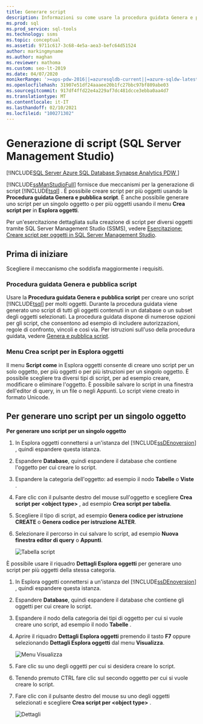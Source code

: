```yaml
---
title: Generare script
description: Informazioni su come usare la procedura guidata Genera e pubblica script per creare script Transact-SQL per più oggetti e come usare il menu Crea script per in Esplora oggetti per generare script per singoli oggetti o più oggetti.
ms.prod: sql
ms.prod_service: sql-tools
ms.technology: ssms
ms.topic: conceptual
ms.assetid: 9711c617-3c68-4e5a-aea3-befc64d51524
author: markingmyname
ms.author: maghan
ms.reviewer: mathoma
ms.custom: seo-lt-2019
ms.date: 04/07/2020
monikerRange: '>=aps-pdw-2016||=azuresqldb-current||=azure-sqldw-latest||>=sql-server-2016||>=sql-server-linux-2017||=azuresqldb-mi-current'
ms.openlocfilehash: 31907e51df24aaaee20b1fc27bbc97bf809abe03
ms.sourcegitcommit: 917df4ffd22e4a229af7dc481dcce3ebba0aa4d7
ms.translationtype: MT
ms.contentlocale: it-IT
ms.lasthandoff: 02/10/2021
ms.locfileid: "100271302"
---
```

# <a name="generate-scripts-sql-server-management-studio"></a>Generazione di script (SQL Server Management Studio)

[!INCLUDE[SQL Server Azure SQL Database Synapse Analytics PDW ](../../includes/applies-to-version/sql-asdb-asdbmi-asa-pdw.md)]

[!INCLUDE[ssManStudioFull](../../includes/ssmanstudiofull-md.md)] fornisce due meccanismi per la generazione di script [!INCLUDE[tsql](../../includes/tsql-md.md)] . È possibile creare script per più oggetti usando la **Procedura guidata Genera e pubblica script**. È anche possibile generare uno script per un singolo oggetto o per più oggetti usando il menu **Crea script per** in **Esplora oggetti**.

Per un'esercitazione dettagliata sulla creazione di script per diversi oggetti tramite SQL Server Management Studio (SSMS), vedere [Esercitazione: Creare script per oggetti in SQL Server Management Studio](../tutorials/scripting-ssms.md).

## <a name="before-you-begin"></a>Prima di iniziare

Scegliere il meccanismo che soddisfa maggiormente i requisiti. 

###  <a name="generate-and-publish-scripts-wizard"></a><a name="GenPubScriptWiz"></a> Procedura guidata Genera e pubblica script

Usare la **Procedura guidata Genera e pubblica script** per creare uno script [!INCLUDE[tsql](../../includes/tsql-md.md)] per molti oggetti. Durante la procedura guidata viene generato uno script di tutti gli oggetti contenuti in un database o un subset degli oggetti selezionati. La procedura guidata dispone di numerose opzioni per gli script, che consentono ad esempio di includere autorizzazioni, regole di confronto, vincoli e così via. Per istruzioni sull'uso della procedura guidata, vedere [Genera e pubblica script](./generate-and-publish-scripts-wizard.md).
  
### <a name="object-explorer-script-as-menu"></a><a name="OEScriptAsMenu"></a> Menu Crea script per in Esplora oggetti

Il menu **Script come** in Esplora oggetti consente di creare uno script per un solo oggetto, per più oggetti o per più istruzioni per un singolo oggetto. È possibile scegliere tra diversi tipi di script, per ad esempio creare, modificare o eliminare l'oggetto. È possibile salvare lo script in una finestra dell'editor di query, in un file o negli Appunti. Lo script viene creato in formato Unicode.

## <a name="to-generate-a-script-of-a-single-object"></a><a name="ScriptSingleObject"></a> Per generare uno script per un singolo oggetto

**Per generare uno script per un singolo oggetto**

1. In Esplora oggetti connettersi a un'istanza del [!INCLUDE[ssDEnoversion](../../includes/ssdenoversion-md.md)] , quindi espandere questa istanza.

2. Espandere **Database**, quindi espandere il database che contiene l'oggetto per cui creare lo script.

3. Espandere la categoria dell'oggetto: ad esempio il nodo **Tabelle** o **Viste** .

4. Fare clic con il pulsante destro del mouse sull'oggetto e scegliere **Crea script per \<object type>** , ad esempio **Crea script per tabella**.

5. Scegliere il tipo di script, ad esempio **Genera codice per istruzione CREATE** o **Genera codice per istruzione ALTER**.

6. Selezionare il percorso in cui salvare lo script, ad esempio **Nuova finestra editor di query** o **Appunti**.

    ![Tabella script](media/generate-scripts-sql-server-management-studio/script-table.png)

È possibile usare il riquadro **Dettagli Esplora oggetti** per generare uno script per più oggetti della stessa categoria.

1. In Esplora oggetti connettersi a un'istanza del [!INCLUDE[ssDEnoversion](../../includes/ssdenoversion-md.md)] , quindi espandere questa istanza.

2. Espandere **Database**, quindi espandere il database che contiene gli oggetti per cui creare lo script.

3. Espandere il nodo della categoria dei tipi di oggetto per cui si vuole creare uno script, ad esempio il nodo **Tabelle** .

4. Aprire il riquadro **Dettagli Esplora oggetti** premendo il tasto **F7** oppure selezionando **Dettagli Esplora oggetti** dal menu **Visualizza**.

    ![Menu Visualizza](media/generate-scripts-sql-server-management-studio/object-explorer-details-view-menu.png)

5. Fare clic su uno degli oggetti per cui si desidera creare lo script.

6. Tenendo premuto CTRL fare clic sul secondo oggetto per cui si vuole creare lo script.

7. Fare clic con il pulsante destro del mouse su uno degli oggetti selezionati e scegliere **Crea script per \<object type>** .

    ![Dettagli](media/generate-scripts-sql-server-management-studio/object-explorer-details.png)